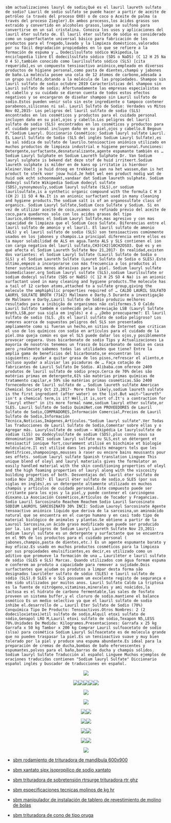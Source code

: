 
```
sbm actualizaciones lauryl de sodio¿Qué es el lauril laureth sulfato de sodio? Lauril de sodio sulfato se puede hacer a partir de aceite de petróleo (a través del proceso OXO) o de coco o Aceite de palma (a través del proceso Ziegler).En ambos procesos,los ácidos grasos son extraído y convertido en alcoholes grasos,luego se sulfonó para convertirse en un sal cristalina. Conozca los usos y aplicaciones del lauril éter sulfato de. El lauril éter sulfato de sódio es considerado como un superfactante universal básico para fabricación de los productos para el fregado,lavado y la limpieza domésticos,valorados por su fácil degradación propiedades en lo que se refiere a la formación de espuma y … Dodecilsulfato sódico Wikipedia,la enciclopedia libre El dodecilsulfato sódico (SDS o NaDS) (C 12 H 25 Na O 4 S),también conocido como laurilsulfato sódico (SLS) [cita requerida],es un compuesto tensioactivo aniónico,empleado en diversos productos de higiene personal,como pasta de dientes,champú y jabones de baño.La molécula posee una cola de 12 átomos de carbono,adosada a un grupo sulfato,dotando a la molécula de las propiedades. Shampoo sin lauril sulfato de sodio octubre 2019 Características del shampoo sin Lauril sulfato de sodio; Afortunadamente las empresas especialistas en el cabello y su cuidado se dieron cuenta de todos estos efectos negativos y se encargaron de diseñar shampoo sin Lauril sulfato de sodio.Estos pueden venir solo sin este ingrediente o tampoco contener parabenos,siliconas ni sal. Lauril Sulfato de Sodio: Verdades vs Mitos Nov 02,2015· Los peligros del lauril sulfato de sodio (SLS) encontrados en los cosméticos y productos para el cuidado personal incluyen daño en su piel,ojos y cabello.Los peligros del lauril sulfato de sodio (SLS) encontrados en los cosméticos y productos para el cuidado personal incluyen daño en su piel,ojos y cabello.8 Begoun P."Sodium Lauryl. Diccionario Cosmético: Sodium lauryl sulfate Lauril. EL Lauril Sulfato de Sodio (SLS del inglés Sodium Lauryl Sulfate),es la sal sódica de sulfato de laurilo.tensioactivo aniónico utilizado en muchos productos de limpieza industrial e higiene personal.Funciones: Detergente,surfactante,desnaturalizante,agente espumante también es … Sodium Lauryl Sulphate en Sodium Laureth Sulphate Dr. Van Sodium lauryl sulphate is bekend dat deze stof de huid irriteert.Sodium laureth sulphate is milder en de kans op irritatie is hierdoor kleiner.Voelt je huid droog en trekkerig aan na het wassen,dan is het product te sterk voor jouw huid.Je hebt wel een product nodig wat de huid ook echt schoonmaakt,vandaar dat Sodium laureth sulphate. Sodium dodecyl sulfate Wikipedia Sodium dodecyl sulfate (SDS),synonymously,sodium lauryl sulfate (SLS),or sodium laurilsulfate,is a synthetic organic compound with the formula C H 3 (CH 2) 11 SO 4 Na.It is an anionic surfactant used in many cleaning and hygiene products.The sodium salt is of an organosulfate class of organics. Sodium Lauryl Sulfate,Sodium Coco Sulfate y Sodium. Si en vez de utilizar aceite de coco,usamos un refinado previo del aceite de coco,para quedarnos solo con los acidos grasos del tipo laurico,obtenemos el Sodium Lauryl Sulfate,mas agresivo y con mas capacidad de limpieza que el Sodium Coco Sulfate. Diferencias entre el lauril sulfato de amonio y el lauril. El lauril sulfato de amonio (ALS) y el lauril sulfato de sodio (SLS) son tensioactivos comúnmente usados en los jabones y champús.La principal diferencia entre ellos es la mayor solubilidad de ALS en agua.Tanto ALS y SLS contienen el ion con carga negativa del lauril sulfato,CH3(CH2)10CH2OSO3. Qué es y en qué afecta el Sodium Laureth Sulfate Nov 21,2017· En realidad,existen dos variantes: el Sodium Lauryl Sulfate (Lauril Sulfato de Sodio o SLS) y el Sodium Laureth Sulfate (Lauret Sulfato de Sodio o SLES).Este último,empezó a incorporarse con más frecuencia a los productos al tener sustancias menos abrasivas para la piel. Sodium lauryl sulfate biomediclaser.org Sodium lauryl sulfate (SLS),sodium laurilsulfate or sodium dodecyl sulfate (SDS or NaDS) (C 12 H 25 SO 4 Na) is an anionic surfactant used in many cleaning and hygiene products.The molecule has a tail of 12 carbon atoms,attached to a sulfate group,giving the molecule the amphiphilic properties required of … CALDO LAURIL SULFATO LAURYL SULFATE BROTH (7142) Mallmann e Darby.5 Durante a investigação de Mallmann e Darby,Lauril Sulfato de Sódio produziu melhores resultados para a inibição de organismos não coliformes.5 O Caldo Lauril Sulfato também é conhecido pela abreviação LSB (Lauryl Sulfate Broth,LSB,por sua sigla em inglês) e é … ¿Debo preocuparme?: El lauril sulfato de sodio (SLS. ¿Es el lauril sulfato de sodio peligroso? Los rumores acerca de supuestos peligros del SLS son presentados ampliamente como si fueran un hecho,en sitios de Internet que critican el uso de los químicos con sodio en artículos para el cuidado de la piel.Una queja común es que el SLS puede dañar los ojos,y posiblemente provocar ceguera. Usos bicarbonato de sodio Tips y Actualizaciones La mayoría de nosotros tenemos un frasco de bicarbonato de sodio en casa pero ¿realmente sabemos todas las utilidades que tiene? Entre la amplia gama de beneficios del bicarbonato,se encuentran los siguientes: ayudar a quitar grasa de los pisos,refrescar el aliento,e incluso ayudar a aliviar las picaduras de … Faça cotação de fabricantes de Lauril Sulfato De Sódio. Alibaba.com oferece 2409 produtos de lauril sulfato de sódio preço.Cerca de 70% deles são matérias primas em detergente,61% são matérias primas químicas de tratamento capilar,e 59% são matérias primas cosméticas.São 2400 fornecedores de lauril sulfato de … Sodium laureth sulfate American Chemical Society Oct 23,2017· More than likely,sodium laureth sulfate is the first ingredient (after water) on the list.But wait—"laureth" isn't a chemical term,is it? Well,it is,sort of.It's a contraction for "lauryl ether" in its more formal name,sodium lauryl ether sulfate,or SLES. Lauril Sulfato de Sodio QuimiNet.com PROVEEDORES de Lauril Sulfato de Sodio,COMPRADORES,Información Comercial,Precios de Lauril Sulfato de Sodio,Información Técnica,Noticias,Imágenes,Artículos."Sodium lauryl sulfate".Ver Todas las Traducciones de Lauril Sulfato de Sodio,Comentar sobre ellas y o Agregar más. Laurylsulfate de sodium — Wikipédia Le laurylsulfate de sodium (LSS) ou dodécylsulfate de sodium (SDS),plus connu sous sa dénomination INCI sodium lauryl sulfate ou SLS,est un détergent et tensioactif ionique fort,couramment utilisé en biochimie et biologie moléculaire.Il est utilisé dans les produits ménagers tels que les dentifrices,shampooings,mousses à raser ou encore bains moussants pour ses effets. sodium lauryl sulfate Spanish translation Linguee This unique blend of oleyl and lauryl materials gives the formulator an easily handled material with the skin conditioning properties of oleyl and the high foaming properties of lauryl along with the viscosity building properties of both. Desventajas del lauril éter sulfato de sodio Nov 20,2017· El lauril éter sulfato de sodio,o SLES (por sus siglas en inglés),es un detergente altamente utilizado en muchos champús y artículos de cuidado personal.Este compuesto puede ser irritante para los ojos y la piel,y puede contener el carcinógeno dioxano.La Asociación Cosméticos,Artículos de Tocador y Fragancias. Sodio Lauril Sarcosinato Reachem Reachem Sodio Lauril Sarcosinato SODIUM LAUROYL SARCOSINATO 30% INCI: Sodium Lauroyl Sarcosinate Agente tensoactivo aniónico líquido que deriva de la sarcosina,un aminoácido natural que se encuentra en el cuerpo humano y en casi todo tipo de material biológico de animales y plantas.Se obtiene a partir de la Lauroil Sarcosina,un ácido graso modificado que puede ser producido por la. Los peligros de Sodium Lauryl Laureth Sulfate Nov 23,2011· Sodium lauryl sulfate es un detergente y surfactante que se encuentra en el 90% de los productos para el cuidado personal ( jabones,champús,pasta de dientes,etc.) Es un agente espumante barato y muy eficaz.Es usado en muchos productos cosméticos para la limpieza por sus propiedades emulsificantes,es decir,es utilizado como un aditivo que promueve la formación de una … Lauriléter e lauril sulfato de sódio (SLES e SLS) Marcas. Quando utilizados com água formam espuma e conferem ao produto a capacidade para remover a sujidade.Dois surfactantes que ajudam os produtos a limpar desta forma são designados lauriléter sulfato de sódio (SLES) e lauril sulfato de sódio (SLS).O SLES e o SLS possuem um excelente registo de segurança e têm sido utilizados por muitos anos. Lauril Sulfato Caldo La triptosa es la fuente de nitrógeno,vitaminas,minerales y ami noácidos,la lactosa es el hidrato de carbono fermentable,las sales de fosfato proveen un sistema buffer,y el cloruro de sodio.mantiene el balance osmótico Es un medio selectivo ya que el lauril sulfato de sodio inhibe el.desarrollo de … Lauril Eter Sulfato de Sodio (70%) Conquímica Tipo De Producto: Tensoactivos.Otros Nombres: 2 (2 dodeciloxietoxi)etil sulfato de sodio,Alquil etoxi sulfato de sódio,Genapol LRO M,Lauril etoxi sulfato de sódio,Texapon N5,LESS 70%.Unidades De Medida: Kilogramos.Presentaciones: Garrafa x 25 kg Garrafa x 50 kg Tambor x 200 kg Comprar Lauril sulfoacetato de sodio (slsa) para cosmética Sodium Lauryl Sulfoacetate es de molecula grande que no pueden traspasar la piel.Es un tensioactivo suave y muy bien tolerado por la piel y produce una espuma abundante.Es ideal para la preparación de cremas de ducha,bombas de baño efervescentes y espumantes,polvos para el baño,barras de ducha y champús sólidos. Sodium lauryl Sulfate Traducción al español Linguee Muchos ejemplos de oraciones traducidas contienen "Sodium lauryl Sulfate" Diccionario español inglés y buscador de traducciones en español. 
```

<div align="center">

<a href="https://es-crusher.shibang-china.com/github&k=sbm+actualizaciones+lauryl+de+sodio"><img src="https://static.shibang-china.com/es/crusher/logo.jpg"></a>

<a href="https://es-crusher.shibang-china.com/github&k=sbm+actualizaciones+lauryl+de+sodio"><img src="https://static.shibang-china.com/es/crusher/index.jpg"></a><a href="https://es-crusher.shibang-china.com/material.htmlgithub&k=sbm+actualizaciones+lauryl+de+sodio"><img src="https://static.shibang-china.com/es/crusher/material.jpg"></a><a href="https://es-crusher.shibang-china.com/application.htmlgithub&k=sbm+actualizaciones+lauryl+de+sodio"><img src="https://static.shibang-china.com/es/crusher/application.jpg"></a><a href="https://es-crusher.shibang-china.com/aboutus.htmlgithub&k=sbm+actualizaciones+lauryl+de+sodio"><img src="https://static.shibang-china.com/es/crusher/aboutus.jpg"></a><a href="https://es-crusher.shibang-china.com/contact.htmlgithub&k=sbm+actualizaciones+lauryl+de+sodio"><img src="https://static.shibang-china.com/es/crusher/contact.jpg"></a>

<a href="https://es-crusher.shibang-china.com/github&k=sbm+actualizaciones+lauryl+de+sodio"><img src="https://static.shibang-china.com/es/crusher/banner.jpg"></a>

<a href="https://swt.shibang-china.com/github&k=sbm+actualizaciones+lauryl+de+sodio"><img src="https://static.shibang-china.com/es/crusher/text.jpg"></a>

<a href="https://swt.shibang-china.com/github&k=sbm+actualizaciones+lauryl+de+sodio"><img src="https://static.shibang-china.com/es/crusher/chat.jpg"></a><a href="https://es-crusher.shibang-china.com/contact.htmlgithub&k=sbm+actualizaciones+lauryl+de+sodio"><img src="https://static.shibang-china.com/es/crusher/message.jpg"></a>

<a href="https://es-crusher.shibang-china.com/products/pe.htmlgithub&k=sbm+actualizaciones+lauryl+de+sodio"><img src="https://static.shibang-china.com/es/crusher/pe.jpg"></a><a href="https://es-crusher.shibang-china.com/products/pf.htmlgithub&k=sbm+actualizaciones+lauryl+de+sodio"><img src="https://static.shibang-china.com/es/crusher/pf.jpg"></a>

<a href="https://es-crusher.shibang-china.com/products/hpt.htmlgithub&k=sbm+actualizaciones+lauryl+de+sodio"><img src="https://static.shibang-china.com/es/crusher/hpt.jpg"></a><a href="https://es-crusher.shibang-china.com/products/vsi.htmlgithub&k=sbm+actualizaciones+lauryl+de+sodio"><img src="https://static.shibang-china.com/es/crusher/vsi.jpg"></a>

<a href="https://es-crusher.shibang-china.com/products/klv.htmlgithub&k=sbm+actualizaciones+lauryl+de+sodio"><img src="https://static.shibang-china.com/es/crusher/klv.jpg"></a><a href="https://es-crusher.shibang-china.com/products/portable.htmlgithub&k=sbm+actualizaciones+lauryl+de+sodio"><img src="https://static.shibang-china.com/es/crusher/portable.jpg"></a>

<a href="https://swt.shibang-china.com/github&k=sbm+actualizaciones+lauryl+de+sodio"><img src="https://static.shibang-china.com/es/crusher/case.jpg"></a>

</div>


* [sbm rodamiento de trituradora de mandíbula 600x900](sbm%20rodamiento%20de%20trituradora%20de%20mand%C3%ADbula%20600x900.md)

* [sbm xantato sipx isopropilico de sodio xantato](sbm%20xantato%20sipx%20isopropilico%20de%20sodio%20xantato.md)

* [sbm trituradora de sobretensión rtrsurge trituradora rtr ghz](sbm%20trituradora%20de%20sobretensi%C3%B3n%20rtrsurge%20trituradora%20rtr%20ghz.md)

* [sbm especificaciones tecnicas molinos de kg hr](sbm%20especificaciones%20tecnicas%20molinos%20de%20kg%20hr.md)

* [sbm manipulador de instalación de tablero de revestimiento de molino de bolas](sbm%20manipulador%20de%20instalaci%C3%B3n%20de%20tablero%20de%20revestimiento%20de%20molino%20de%20bolas.md)

* [sbm trituradora de cono de tipo oruga](sbm%20trituradora%20de%20cono%20de%20tipo%20oruga.md)